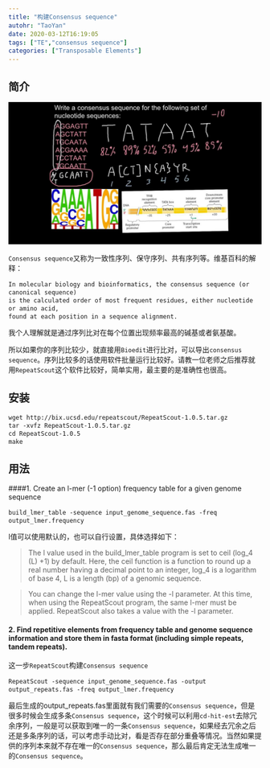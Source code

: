 ```yaml
---
title: "构建Consensus sequence"
autohr: "TaoYan"
date: 2020-03-12T16:19:05
tags: ["TE","consensus sequence"]
categories: ["Transposable Elements"]
---
```


## 简介

![](https://raw.githubusercontent.com/YTLogos/pic_link/master/img/20200321184100.png)

`Consensus sequence`又称为一致性序列、保守序列、共有序列等。维基百科的解释：

```
In molecular biology and bioinformatics, the consensus sequence (or canonical sequence) 
is the calculated order of most frequent residues, either nucleotide or amino acid, 
found at each position in a sequence alignment.
```

<!--more-->

我个人理解就是通过序列比对在每个位置出现频率最高的碱基或者氨基酸。

所以如果你的序列比较少，就直接用`Bioedit`进行比对，可以导出`consensus sequence`。序列比较多的话使用软件批量运行比较好。请教一位老师之后推荐就用`RepeatScout`这个软件比较好，简单实用，最主要的是准确性也很高。

## 安装

```
wget http://bix.ucsd.edu/repeatscout/RepeatScout-1.0.5.tar.gz
tar -xvfz RepeatScout-1.0.5.tar.gz
cd RepeatScout-1.0.5
make
```

## 用法

####1. Create an l-mer (-1 option) frequency table for a given genome sequence

```
build_lmer_table -sequence input_genome_sequence.fas -freq output_lmer.frequency
```

l值可以使用默认的，也可以自行设置，具体选择如下：

> The l value used in the build_lmer_table program is set to ceil (log_4 (L) +1) by default. Here, the ceil function is a function to round up a real number having a decimal point to an integer, log_4 is a logarithm of base 4, L is a length (bp) of a genomic sequence.

> You can change the l-mer value using the -l parameter. At this time, when using the RepeatScout program, the same l-mer must be applied. RepeatScout also takes a value with the -l parameter.


#### 2. Find repetitive elements from frequency table and genome sequence information and store them in fasta format (including simple repeats, tandem repeats).

这一步`RepeatScout`构建`Consensus sequence`

```
RepeatScout -sequence input_genome_sequence.fas -output output_repeats.fas -freq output_lmer.frequency
```

最后生成的output_repeats.fas里面就有我们需要的`Consensus sequence`，但是很多时候会生成多条`Consensus sequence`，这个时候可以利用`cd-hit-est`去除冗余序列，一般是可以获取到唯一的一条`Consensus sequence`，如果经去冗余之后还是多条序列的话，可以考虑手动比对，看是否存在部分重叠等情况。当然如果提供的序列本来就不存在唯一的`Consensus sequence`，那么最后肯定无法生成唯一的`Consensus sequence`。

